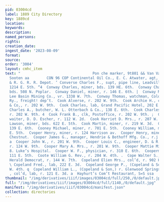 ```yaml
---
pid: 03004cd
label: 1889 City Directory
key: 1889cd
location: 
keywords: 
description: 
named_persons: 
rights: 
creation_date: 
ingest_date: '2023-08-09'
format: 
source: 
order: '3004'
layout: cmhc_item
text: "                                 Pon che marker, 9t801 && Van Valkenburgh,
  Sooten aa        CON 96 COP Continental Oil Co., E. C. Atwater, agt, north of D.
  & R. G. R. R. Depot. ’ Converse Charles F., supt, pipe line, Leadville Water Co.,
  1214 E. 5th. “4  Conway Charles, miner, bds. 139 HE. 6th.  Conway Charles, miner,
  bds. 508 N. Poplar.  Conway Daniel, miner, r. 146 E. 6th. |  Conway Michael, foreman,
  Lee Basin Mining Co., vr. 1338 W. 7th.  Conway Thomas, watchman, Colorado Midland
  Ry., freight! dep’t.  Cook Alverse, r. 202 W. 9th.  Cook Archie H., clk, Shaw, Cash
  & Co,, r. 202 W. 9th.  Cook Charles, lab, Grand Pacific Hotel, 202 E. 3d.  ‘Cook
  Charles A., butcher, W. L. Otterbach & Co., 138 E. 6th.  Cook Charles H., mining,
  r. 202 W. 9th. 4  Cook Frank B., clk, Postoffice, r. 202 W. 9th. ;  Cook Frank W.,
  waiter, D. D. Escher, r. 112 W. 2d.  Cook Harriet D. Mrs., r. 207 W. Front.  Cook
  Lawson, miner, bds. 622 E. 5th.  Cook Martin, miner, r. 219 W. 3d.  Cooley F., bds
  139 E. 6th.  Cooney Michael, miner, r. 701 E. 5th.  Cooney William, miner, r. 419
  E. 5th.  Cvoper Henry, miner, r. 124 Harrison av.  Cooper Henry, miner, r. 132 E.
  Chestnut.  Cooper James G., manager, Hendrie & Bothoff Mfg. Co., r.j Hotel Kitchen.
  a  Cooper John W., r. 201 W. 9th.  Cooper Louis C., engineer, D. & R. G. R. R.,
  r. 124 W. 9th.  Cooper Mary A. Mrs., r. 201 W. 9th.  Cooper Mattie Miss, matron,
  8. Luke’s Hospital.  Cooper W. F., physician, r. 310 E. 6th.  Cooperman Abe., tailor,
  111 E. 5th.  Coote William G. Rev., r. 204 W. 4th. .  Cope Walter S., pressman,
  Herald Democrat, r. 144 W. 7th.  Copeland Elien Mrs., col’d, r. 902 Harrison av.
  \ Copeland Fred., lab, 222 E. 3d.  Copeland George P., (Copeland & Son,) r. 220
  W. 4th. q  Copeland William L., (Copeland & Son,) r. Glenwood Springs.4  Copeland
  , col’d, lab, r. 121 E. 3d. a  Hayhurt’s Com’t Restaurant, S=S ssa    "
thumbnail: "/img/derivatives/iiif/images/03004cd/full/250,/0/default.jpg"
full: "/img/derivatives/iiif/images/03004cd/full/1140,/0/default.jpg"
manifest: "/img/derivatives/iiif/03004cd/manifest.json"
collection: directories
---
```

